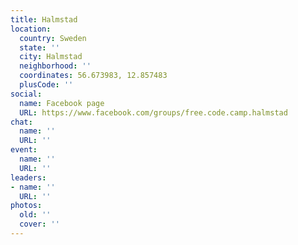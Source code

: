 ```yaml
---
title: Halmstad
location:
  country: Sweden
  state: ''
  city: Halmstad
  neighborhood: ''
  coordinates: 56.673983, 12.857483
  plusCode: ''
social:
  name: Facebook page
  URL: https://www.facebook.com/groups/free.code.camp.halmstad
chat:
  name: ''
  URL: ''
event:
  name: ''
  URL: ''
leaders:
- name: ''
  URL: ''
photos:
  old: ''
  cover: ''
---
```

